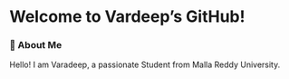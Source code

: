 # Welcome to Vardeep’s GitHub!

### 👋 About Me
Hello! I am Varadeep, a passionate Student from Malla Reddy University.
